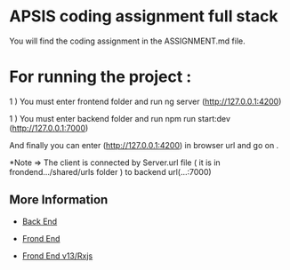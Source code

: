# APSIS coding assignment full stack
You will find the coding assignment in the ASSIGNMENT.md file.


# For running the project :

1 ) You must enter frontend folder and run ng server (http://127.0.0.1:4200)

1 ) You must enter backend folder and run npm run start:dev (http://127.0.0.1:7000)

And finally you can enter (http://127.0.0.1:4200) in browser url and go on . 

*Note => The client is connected by Server.url file ( it is in frondend.../shared/urls folder ) to backend url(...:7000)


## More Information

 - [Back End](backend-nodejs-express/README.md)

 - [Frond End](frontend-angular8/README.md)

 - [Frond End v13/Rxjs](frontend/README.md)
